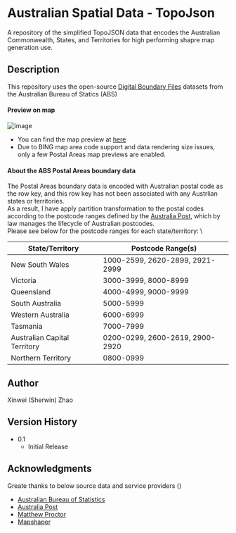 # Australian Spatial Data - TopoJson 
A repository of the simplified TopoJSON data that encodes the Australian Commonwealth, States, and Territories for high performing shapre map generation use.

## Description

This repository uses the open-source [Digital Boundary Files](https://www.abs.gov.au/statistics/standards/australian-statistical-geography-standard-asgs-edition-3/jul2021-jun2026/access-and-downloads/digital-boundary-files) datasets from the Australian Bureau of Statics (ABS) 

#### Preview on map
![image](https://github.com/sherwinzxw/australian-spatial-data/assets/12377619/b29a4547-ab41-4f91-b1b6-6b220728eec4)
* You can find the map preview at [here](https://github.com/sherwinzxw/australian-spatial-data/blob/master/data/spatial_data/states/vic/topojson/simplified/POA_2021_VIC_GDA2020.json)
* Due to BING map area code support and data rendering size issues, only a few Postal Areas map previews are enabled.

#### About the ABS Postal Areas boundary data
The Postal Areas boundary data is encoded with Australian postal code as the row key, and this row key has not been associated with any Austrlian states or territories. \
As a result, I have apply partition transformation to the postal codes according to the postcode ranges defined by the [Australia Post](https://www.auspost.com.au), which by law manages the lifecycle of Australian postcodes. \
Please see below for the postcode ranges for each state/territory: \
<table>
   <thead>
      <tr>
         <th>State/Territory</th>
         <th>Postcode Range(s)</th>
      </tr>
   </thead>
   <tbody>
      <tr>
         <td>New South Wales</td>
         <td>1000-2599, 2620-2899, 2921-2999</td>
      </tr>      
      <tr>
         <td>Victoria</td>
         <td>3000-3999, 8000-8999</td>
      </tr>      
      <tr>
         <td>Queensland</td>
         <td>4000-4999, 9000-9999</td>
      </tr>      
      <tr>
         <td>South Australia</td>
         <td>5000-5999</td>
      </tr>      
      <tr>
         <td>Western Australia</td>
         <td>6000-6999</td>
      </tr>      
      <tr>
         <td>Tasmania</td>
         <td>7000-7999</td>
      </tr>      
      <tr>
         <td>Australian Capital Territory</td>
         <td>0200-0299, 2600-2619, 2900-2920</td>
      </tr>      
      <tr>
         <td>Northern Territory</td>
         <td>0800-0999</td>
      </tr>
   </tbody>
</table>


## Author
Xinwei (Sherwin) Zhao

## Version History
* 0.1
    * Initial Release

## Acknowledgments

Greate thanks to below source data and service providers ()
* [Australian Bureau of Statistics](https://www.abs.gov.au/)
* [Australia Post](https://www.auspost.com.au)
* [Matthew Proctor](https://www.matthewproctor.com)
* [Mapshaper](https://github.com/mbloch/mapshaper)
